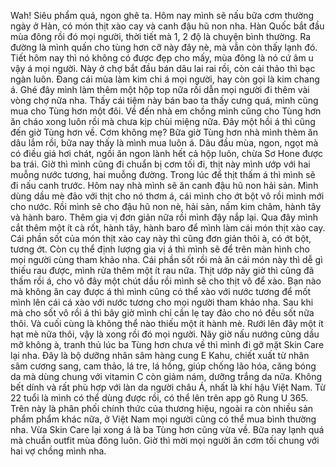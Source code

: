 Wah! Siêu phẩm quá, ngon ghê ta. Hôm nay mình sẽ nấu bữa cơm thường ngày ở Hàn, có món thịt xào cay và canh đậu hũ non nha. Hàn Quốc bắt đầu mùa đông rồi đó mọi người, thời tiết mà 1, 2 độ là chuyện bình thường. Ra đường là mình quấn cho tùng hơn cỡ này đây nè, mà vẫn còn thấy lạnh đó. Tiết hôm nay thì nó không có được đẹp cho mấy, mùa đông là nó cứ âm u vậy á mọi người. Này ở chợ bắt đầu bán dâu lai rai rồi, còn cải thảo thì bạc ngàn luôn. Đang cái mùa làm kim chi á mọi người, hay còn gọi là kim chang á. Ghé đây mình làm thêm một hộp top nữa rồi dẫn mọi người đi thêm vài vòng chợ nữa nha. Thấy cái tiệm này bán bao ta thấy cưng quá, mình cũng mua cho Tùng hơn một đôi. Về đến nhà em chồng mình cũng cho Tùng hơn ăn cháo xong luôn rồi mà chưa kịp chùi miệng nữa. Đây một hồi á thì cũng đến giờ Tùng hơn về. Cơm không mẹ? Bữa giờ Tùng hơn nhà mình thèm ăn dâu lắm rồi, bữa nay thấy là mình mua luôn á. Dâu đầu mùa, ngon, ngọt mà có điều giá hơi chát, ngồi ăn ngon lành hết cả hộp luôn, chừa Sơ Hone được ba trái. Giờ thì mình cũng đi chuẩn bị cơm tối đi, thịt này mình ướp với hai muỗng nước tương, hai muỗng đường. Trong lúc để thịt thấm á thì mình sẽ đi nấu canh trước. Hôm nay nhà mình sẽ ăn canh đậu hũ non hải sản. Mình dùng dầu mè đảo với thịt cho nó thơm á, cái mình cho ớt bột vô rồi mình mới cho nước. Rồi mình sẽ cho đậu hũ non nè, hải sản, nấm kim châm, hành tây và hành baro. Thêm gia vị đơn giản nữa rồi mình đậy nắp lại. Qua đây mình cắt thêm một ít cà rốt, hành tây, hành baro để mình làm cái món thịt xào cay. Cái phần sốt của món thịt xào cay này thì cũng đơn giản thôi à, có ớt bột, tương ớt. Còn cụ thể định lượng gia vị á thì mình sẽ để trên màn hình cho mọi người cùng tham khảo nha. Cái phần sốt rồi mà ăn cái món này thì dễ gì thiếu rau được, mình rửa thêm một ít rau nữa. Thịt ướp nãy giờ thì cũng đã thấm rồi á, cho vô đây một chút dầu rồi mình sẽ cho thịt vô để xào. Bạn nào mà không ăn cay được á thì mình cũng có thể xào với nước tương để mốt mình lên cái cá xào với nước tương cho mọi người tham khảo nha. Sau khi mà cho sốt vô rồi á thì bây giờ mình chỉ cần lẹ tay đảo cho nó đều sốt nữa thôi. Và cuối cùng là không thể nào thiếu một ít hành mè. Rưới lên đây một ít hạt mè nữa thôi, vậy là xong rồi đó mọi người. Nãy giờ nấu nướng cũng dầu mỡ không à, tranh thủ lúc ba Tùng hơn chưa về thì mình đi gỡ mặt Skin Care lại nha. Đây là bộ dưỡng nhân sâm hàng cung E Kahu, chiết xuất từ nhân sâm cương sang, cam thảo, lá tre, lá hồng, giúp chống lão hóa, căng bóng da mà dùng chung với vitamin C còn giảm nám, dưỡng trắng da nữa. Không bết dính và rất phù hợp với làn da người châu Á, nhất là khí hậu Việt Nam. Từ 22 tuổi là mình có thể dùng được rồi, có thể lên trên app gõ Rung U 365. Trên này là phân phối chính thức của thương hiệu, ngoài ra còn nhiều sản phẩm phẩm khác nữa, ở Việt Nam mọi người cũng có thể mua bình thường nha. Vừa Skin Care lại xong á là ba Tùng hơn cũng vừa về. Bữa nay lạnh quá mà chuẩn outfit mùa đông luôn. Giờ thì mời mọi người ăn cơm tối chung với hai vợ chồng mình nha.